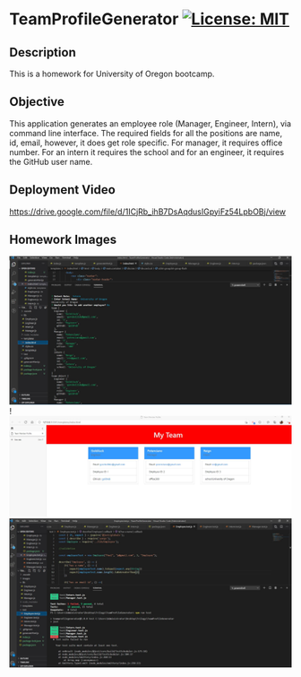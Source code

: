# TeamProfileGenerator  [![License: MIT](https://img.shields.io/badge/License-MIT-yellow.svg)](https://opensource.org/licenses/MIT)

## Description
This is a homework for University of Oregon bootcamp.

## Objective
This application generates an employee role (Manager, Engineer, Intern), via command line interface. The required fields for all the positions are name, id, email, however, it does get role specific. For manager, it requires office number. For an intern it requires the school and for an engineer, it requires the GitHub user name. 

## Deployment Video
https://drive.google.com/file/d/1ICjRb_ihB7DsAqdusIGpyiFz54LpbOBj/view

## Homework Images
![node](images\node.JPG)
!![my team](images\myTeam.JPG)
![test](images\teamTest.JPG)



